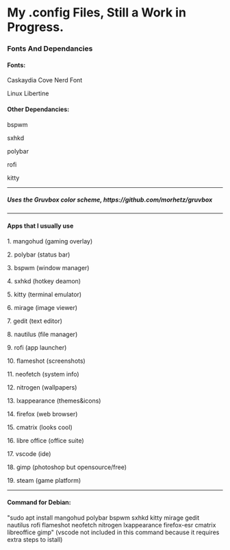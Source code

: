 <h1>My .config Files, Still a Work in Progress.</h1>

<h3>Fonts And Dependancies</h3>
<h4>Fonts:</h4>
<p>Caskaydia Cove Nerd Font</p>
<p>Linux Libertine</p>
<h4>Other Dependancies:</h4>
<p>bspwm</p>
<p>sxhkd</p>
<p>polybar</p>
<p>rofi</p>
<p>kitty</p>


<hr>

<h5>Uses the Gruvbox color scheme, https://github.com/morhetz/gruvbox</h5>


<hr>

<h4>Apps that I usually use</h4>
<p>1. mangohud (gaming overlay)</p>
<p>2. polybar (status bar)</p>
<p>3. bspwm (window manager)</p>
<p>4. sxhkd (hotkey deamon)</p>
<p>5. kitty (terminal emulator)</p>
<p>6. mirage (image viewer)</p>
<p>7. gedit (text editor)</p>
<p>8. nautilus (file manager)</p>
<p>9. rofi (app launcher)</p>
<p>10. flameshot (screenshots)</p>
<p>11. neofetch (system info)</p>
<p>12. nitrogen (wallpapers)</p>
<p>13. lxappearance (themes&icons)</p>
<p>14. firefox (web browser)</p>
<p>15. cmatrix (looks cool)</p>
<p>16. libre office (office suite)</p>
<p>17. vscode (ide)</p>
<p>18. gimp (photoshop but opensource/free)</p>
<p>19. steam (game platform)</p>

<hr>

<h4>Command for Debian:</h4>
<p>"sudo apt install mangohud polybar bspwm sxhkd kitty mirage gedit nautilus rofi flameshot neofetch nitrogen lxappearance firefox-esr cmatrix libreoffice gimp" (vscode not included in this command because it requires extra steps to istall)</p>

